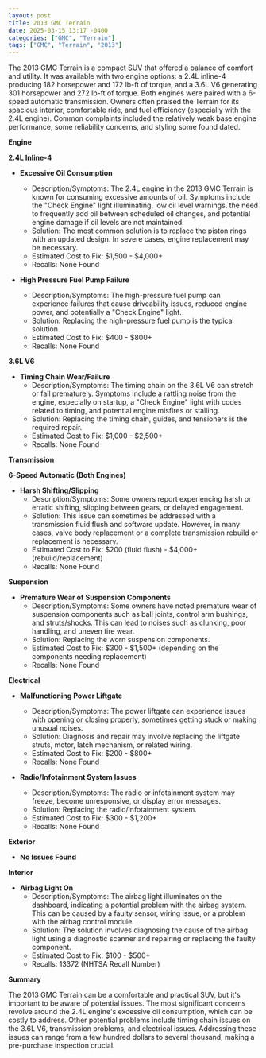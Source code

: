 ```yaml
---
layout: post
title: 2013 GMC Terrain
date: 2025-03-15 13:17 -0400
categories: ["GMC", "Terrain"]
tags: ["GMC", "Terrain", "2013"]
---
```

The 2013 GMC Terrain is a compact SUV that offered a balance of comfort and utility. It was available with two engine options: a 2.4L inline-4 producing 182 horsepower and 172 lb-ft of torque, and a 3.6L V6 generating 301 horsepower and 272 lb-ft of torque. Both engines were paired with a 6-speed automatic transmission. Owners often praised the Terrain for its spacious interior, comfortable ride, and fuel efficiency (especially with the 2.4L engine). Common complaints included the relatively weak base engine performance, some reliability concerns, and styling some found dated.

**Engine**

**2.4L Inline-4**

*   **Excessive Oil Consumption**
    *   Description/Symptoms: The 2.4L engine in the 2013 GMC Terrain is known for consuming excessive amounts of oil. Symptoms include the "Check Engine" light illuminating, low oil level warnings, the need to frequently add oil between scheduled oil changes, and potential engine damage if oil levels are not maintained.
    *   Solution: The most common solution is to replace the piston rings with an updated design. In severe cases, engine replacement may be necessary.
    *   Estimated Cost to Fix: $1,500 - $4,000+
    *   Recalls: None Found

*   **High Pressure Fuel Pump Failure**
    *   Description/Symptoms: The high-pressure fuel pump can experience failures that cause driveability issues, reduced engine power, and potentially a "Check Engine" light.
    *   Solution: Replacing the high-pressure fuel pump is the typical solution.
    *   Estimated Cost to Fix: $400 - $800+
    *   Recalls: None Found

**3.6L V6**

*   **Timing Chain Wear/Failure**
    *   Description/Symptoms: The timing chain on the 3.6L V6 can stretch or fail prematurely. Symptoms include a rattling noise from the engine, especially on startup, a "Check Engine" light with codes related to timing, and potential engine misfires or stalling.
    *   Solution: Replacing the timing chain, guides, and tensioners is the required repair.
    *   Estimated Cost to Fix: $1,000 - $2,500+
    *   Recalls: None Found

**Transmission**

**6-Speed Automatic (Both Engines)**

*   **Harsh Shifting/Slipping**
    *   Description/Symptoms: Some owners report experiencing harsh or erratic shifting, slipping between gears, or delayed engagement.
    *   Solution: This issue can sometimes be addressed with a transmission fluid flush and software update. However, in many cases, valve body replacement or a complete transmission rebuild or replacement is necessary.
    *   Estimated Cost to Fix: $200 (fluid flush) - $4,000+ (rebuild/replacement)
    *   Recalls: None Found

**Suspension**

*   **Premature Wear of Suspension Components**
    *   Description/Symptoms: Some owners have noted premature wear of suspension components such as ball joints, control arm bushings, and struts/shocks. This can lead to noises such as clunking, poor handling, and uneven tire wear.
    *   Solution: Replacing the worn suspension components.
    *   Estimated Cost to Fix: $300 - $1,500+ (depending on the components needing replacement)
    *   Recalls: None Found

**Electrical**

*   **Malfunctioning Power Liftgate**
    *   Description/Symptoms: The power liftgate can experience issues with opening or closing properly, sometimes getting stuck or making unusual noises.
    *   Solution: Diagnosis and repair may involve replacing the liftgate struts, motor, latch mechanism, or related wiring.
    *   Estimated Cost to Fix: $200 - $800+
    *   Recalls: None Found

*   **Radio/Infotainment System Issues**
    * Description/Symptoms: The radio or infotainment system may freeze, become unresponsive, or display error messages.
    * Solution: Replacing the radio/infotainment system.
    * Estimated Cost to Fix: $300 - $1,200+
    * Recalls: None Found

**Exterior**

*   **No Issues Found**

**Interior**

*   **Airbag Light On**
    *   Description/Symptoms: The airbag light illuminates on the dashboard, indicating a potential problem with the airbag system. This can be caused by a faulty sensor, wiring issue, or a problem with the airbag control module.
    *   Solution: The solution involves diagnosing the cause of the airbag light using a diagnostic scanner and repairing or replacing the faulty component.
    *   Estimated Cost to Fix: $100 - $500+
    *   Recalls: 13372 (NHTSA Recall Number)

**Summary**

The 2013 GMC Terrain can be a comfortable and practical SUV, but it's important to be aware of potential issues. The most significant concerns revolve around the 2.4L engine's excessive oil consumption, which can be costly to address. Other potential problems include timing chain issues on the 3.6L V6, transmission problems, and electrical issues. Addressing these issues can range from a few hundred dollars to several thousand, making a pre-purchase inspection crucial.

